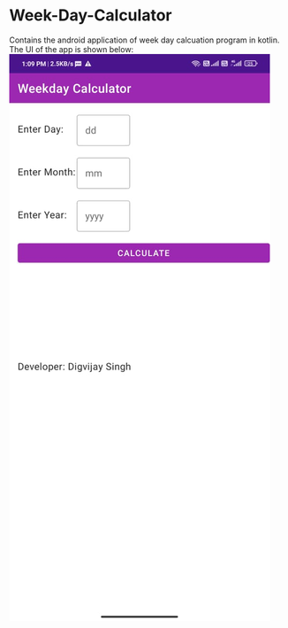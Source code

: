 # Week-Day-Calculator
Contains the android application of week day calcuation program in kotlin.<br>
The UI of the app is shown below:
<img src="https://github.com/dsprajput/Week-Day-Calculator/blob/55473e5f6c4b2ccfe698639b671c803e1ade4772/app%20image.jpeg">

